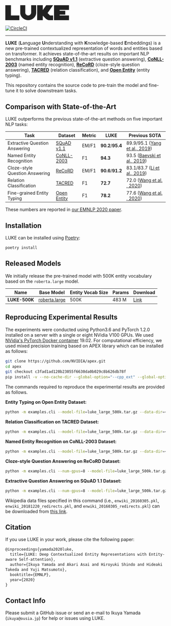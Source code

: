 <img src="resources/luke_logo.png" width="200" alt="LUKE">

[![CircleCI](https://circleci.com/gh/studio-ousia/luke.svg?style=svg&circle-token=49524bfde04659b8b54509f7e0f06ec3cf38f15e)](https://circleci.com/gh/studio-ousia/luke)

---

**LUKE** (**L**anguage **U**nderstanding with **K**nowledge-based
**E**mbeddings) is a new pre-trained contextualized representation of words and
entities based on transformer. It achieves state-of-the-art results on important
NLP benchmarks including
**[SQuAD v1.1](https://rajpurkar.github.io/SQuAD-explorer/)** (extractive
question answering),
**[CoNLL-2003](https://www.clips.uantwerpen.be/conll2003/ner/)** (named entity
recognition), **[ReCoRD](https://sheng-z.github.io/ReCoRD-explorer/)**
(cloze-style question answering),
**[TACRED](https://nlp.stanford.edu/projects/tacred/)** (relation
classification), and
**[Open Entity](https://www.cs.utexas.edu/~eunsol/html_pages/open_entity.html)**
(entity typing).

This repository contains the source code to pre-train the model and fine-tune it
to solve downstream tasks.

## Comparison with State-of-the-Art

LUKE outperforms the previous state-of-the-art methods on five important NLP
tasks:

| Task                           | Dataset                                                                      | Metric | LUKE              | Previous SOTA                                                             |
| ------------------------------ | ---------------------------------------------------------------------------- | ------ | ----------------- | ------------------------------------------------------------------------- |
| Extractive Question Answering  | [SQuAD v1.1](https://rajpurkar.github.io/SQuAD-explorer/)                    | EM/F1  | **90.2**/**95.4** | 89.9/95.1 ([Yang et al., 2019](https://arxiv.org/abs/1906.08237))         |
| Named Entity Recognition       | [CoNLL-2003](https://www.clips.uantwerpen.be/conll2003/ner/)                 | F1     | **94.3**          | 93.5 ([Baevski et al., 2019](https://arxiv.org/abs/1903.07785))           |
| Cloze-style Question Answering | [ReCoRD](https://sheng-z.github.io/ReCoRD-explorer/)                         | EM/F1  | **90.6**/**91.2** | 83.1/83.7 ([Li et al., 2019](https://www.aclweb.org/anthology/D19-6011/)) |
| Relation Classification        | [TACRED](https://nlp.stanford.edu/projects/tacred/)                          | F1     | **72.7**          | 72.0 ([Wang et al. , 2020](https://arxiv.org/abs/2002.01808))             |
| Fine-grained Entity Typing     | [Open Entity](https://www.cs.utexas.edu/~eunsol/html_pages/open_entity.html) | F1     | **78.2**          | 77.6 ([Wang et al. , 2020](https://arxiv.org/abs/2002.01808))             |

These numbers are reported in
[our EMNLP 2020 paper](https://arxiv.org/abs/2010.01057).

## Installation

LUKE can be installed using [Poetry](https://python-poetry.org/):

```bash
poetry install
```

## Released Models

We initially release the pre-trained model with 500K entity vocabulary based on
the `roberta.large` model.

| Name          | Base Model                                                                                          | Entity Vocab Size | Params | Download                                                                                   |
| ------------- | --------------------------------------------------------------------------------------------------- | ----------------- | ------ | ------------------------------------------------------------------------------------------ |
| **LUKE-500K** | [roberta.large](https://github.com/pytorch/fairseq/tree/master/examples/roberta#pre-trained-models) | 500K              | 483 M  | [Link](https://drive.google.com/file/d/1S7smSBELcZWV7-slfrb94BKcSCCoxGfL/view?usp=sharing) |

## Reproducing Experimental Results

The experiments were conducted using Python3.6 and PyTorch 1.2.0 installed on a
server with a single or eight NVidia V100 GPUs. We used
[NVidia's PyTorch Docker container](https://ngc.nvidia.com/catalog/containers/nvidia:pytorch)
19.02. For computational efficiency, we used mixed precision training based on
APEX library which can be installed as follows:

```bash
git clone https://github.com/NVIDIA/apex.git
cd apex
git checkout c3fad1ad120b23055f6630da0b029c8b626db78f
pip install -v --no-cache-dir --global-option="--cpp_ext" --global-option="--cuda_ext" .
```

The commands required to reproduce the experimental results are provided as
follows.

**Entity Typing on Open Entity Dataset:**

```bash
python -m examples.cli --model-file=luke_large_500k.tar.gz --data-dir=<DATA_DIR> --output-dir=<OUTPUT_DIR> entity-typing run --fp16 --train-batch-size=2 --gradient-accumulation-steps=2 --learning-rate=1e-5 --num-train-epochs=3
```

**Relation Classification on TACRED Dataset:**

```bash
python -m examples.cli --model-file=luke_large_500k.tar.gz --data-dir=<DATA_DIR> --output-dir=<OUTPUT_DIR> relation-classification run --fp16 --train-batch-size=4 --gradient-accumulation-steps=8 --learning-rate=1e-5 --num-train-epochs=5
```

**Named Entity Recognition on CoNLL-2003 Dataset:**

```bash
python -m examples.cli --model-file=luke_large_500k.tar.gz --data-dir=<DATA_DIR> --output-dir=<OUTPUT_DIR> ner run --fp16 --train-batch-size=2 --gradient-accumulation-steps=2 --learning-rate=1e-5 --num-train-epochs=5
```

**Cloze-style Question Answering on ReCoRD Dataset:**

```bash
python -m examples.cli --num-gpus=8 --model-file=luke_large_500k.tar.gz --data-dir=<DATA_DIR>  --output-dir=<OUTPUT_DIR> entity-span-qa run --fp16 --train-batch-size=1 --gradient-accumulation-steps=4 --learning-rate=1e-5 --num-train-epochs=2
```

**Extractive Question Answering on SQuAD 1.1 Dataset:**

```bash
python -m examples.cli --num-gpus=8 --model-file=luke_large_500k.tar.gz --data-dir=<DATA_DIR> --output-dir=<OUTPUT_DIR> reading-comprehension run --wiki-link-db-file=enwiki_20160305.pkl --model-redirects-file=enwiki_20181220_redirects.pkl --link-redirects-file=enwiki_20160305_redirects.pkl --no-negative --fp16 --train-batch-size=2 --gradient-accumulation-steps=3 --learning-rate=15e-6 --num-train-epochs=2
```

Wikipedia data files specified in this command (i.e., `enwiki_20160305.pkl`,
`enwiki_20181220_redirects.pkl`, and `enwiki_20160305_redirects.pkl`) can be
downloaded from
[this link](https://drive.google.com/file/d/129tDJ3ev6IdbJiKOmO6GTgNANunhO_vt/view?usp=sharing).

## Citation

If you use LUKE in your work, please cite the following paper:

```
@inproceedings{yamada2020luke,
  title={LUKE: Deep Contextualized Entity Representations with Entity-aware Self-attention},
  author={Ikuya Yamada and Akari Asai and Hiroyuki Shindo and Hideaki Takeda and Yuji Matsumoto},
  booktitle={EMNLP},
  year={2020}
}
```

## Contact Info

Please submit a GitHub issue or send an e-mail to Ikuya Yamada
(`ikuya@ousia.jp`) for help or issues using LUKE.
